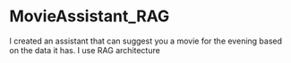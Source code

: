 # MovieAssistant_RAG
I created an assistant that can suggest you a movie for the evening based on the data it has. I use RAG architecture
